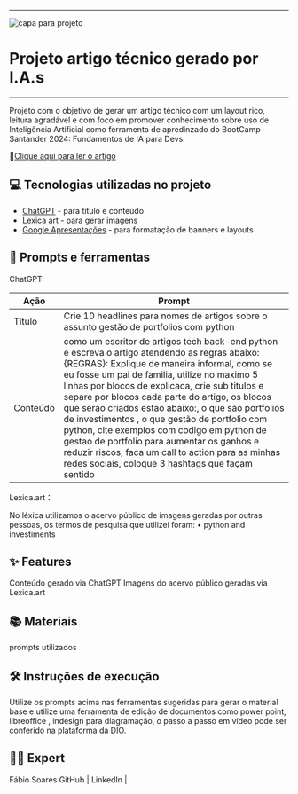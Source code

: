 
---

![capa para projeto](https://github.com/ofabiosoares/artigotecnico-ia-portfolioscompython/assets/147347105/37633aa7-e4c2-4d0a-a7ad-e3379e156244)




# Projeto artigo técnico gerado por I.A.s

---

Projeto com o objetivo de gerar um artigo técnico com um layout rico, leitura agradável e com foco em promover conhecimento sobre uso de Inteligência Artificial como ferramenta de apredinzado do BootCamp Santander 2024: Fundamentos de IA para Devs. 

📕[Clique aqui para ler o artigo](https://github.com/ofabiosoares/ebook-chatgpt/blob/main/ebook.pdf)


## 💻 Tecnologias utilizadas no projeto

* [ChatGPT](https://chat.openai.com) - para título e conteúdo
* [Lexica art](https://lexica.art ) - para gerar imagens 
* [Google Apresentações](https://www.google.com/intl/pt-BR/slides/about/) - para formatação de banners e layouts

## 📄 Prompts e ferramentas

ChatGPT:

| Ação     | Prompt              |
| ---------|---------------------|
| Título   | Crie 10 headlines para nomes de artigos sobre o assunto gestão de portfolios com python |
| Conteúdo |como um escritor de artigos tech back-end python e escreva o artigo atendendo as regras abaixo: {REGRAS}: Explique de maneira informal, como se eu fosse um pai de familia, utilize no maximo 5 linhas por blocos de explicaca, crie sub titulos e separe por blocos cada parte do artigo, os blocos que serao criados estao abaixo:, o que são portfolios de investimentos , o que gestão de portfolio com python, cite exemplos com codigo em python de gestao de portfolio para aumentar os ganhos e reduzir riscos, faca um call to action para as minhas redes sociais, coloque 3 hashtags que façam sentido|


Lexica.art：

No léxica utilizamos o acervo público de imagens geradas por outras pessoas, os termos de pesquisa que utilizei foram:
• python and investiments

## ✨ Features
Conteúdo gerado via ChatGPT
Imagens do acervo público geradas via Lexica.art


## 📚 Materiais
prompts utilizados

## 🛠️ Instruções de execução
Utilize os prompts acima nas ferramentas sugeridas para gerar o material base e utilize uma ferramenta de edição de documentos como power point, libreoffice , indesign para diagramação, o passo a passo em vídeo pode ser conferido na plataforma da DIO.


## 👨‍💻 Expert
Fábio Soares
GitHub |  LinkedIn  | 
